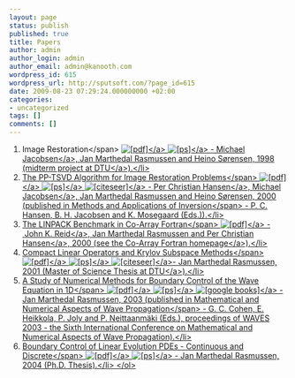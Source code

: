 ```yaml
---
layout: page
status: publish
published: true
title: Papers
author: admin
author_login: admin
author_email: admin@kanooth.com
wordpress_id: 615
wordpress_url: http://sputsoft.com/?page_id=615
date: 2009-08-23 07:29:24.000000000 +02:00
categories:
- uncategorized
tags: []
comments: []
---
```

<ol>
	<li id="paper-1"><span>Image Restoration<&#47;span> <a href="http:&#47;&#47;kanooth.com&#47;files&#47;jacobsen98-image-restoration.pdf"><img style="border: 0px initial initial;" src="http:&#47;&#47;kanooth.com&#47;images&#47;pdf.png" alt="[pdf]" &#47;><&#47;a> <a href="http:&#47;&#47;kanooth.com&#47;files&#47;jacobsen98-image-restoration.ps"><img style="border: 0px initial initial;" src="http:&#47;&#47;kanooth.com&#47;images&#47;ps.png" alt="[ps]" &#47;><&#47;a> -&nbsp;<a href="http:&#47;&#47;scicomp.dk&#47;pages&#47;about-me.html">Michael Jacobsen<&#47;a>, Jan Marthedal Rasmussen and Heino S&oslash;rensen, 1998 (midterm project at&nbsp;<a href="http:&#47;&#47;www.dtu.dk&#47;">DTU<&#47;a>).<&#47;li>
	<li id="paper-2"><span>The PP-TSVD Algorithm for Image Restoration Problems<&#47;span> <a href="http:&#47;&#47;kanooth.com&#47;files&#47;hansen00-pptsvd.pdf"><img style="border: 0px initial initial;" src="http:&#47;&#47;kanooth.com&#47;images&#47;pdf.png" alt="[pdf]" &#47;><&#47;a> <a href="http:&#47;&#47;kanooth.com&#47;files&#47;hansen00-pptsvd.ps"><img style="border: 0px initial initial;" src="http:&#47;&#47;kanooth.com&#47;images&#47;ps.png" alt="[ps]" &#47;><&#47;a> <a href="http:&#47;&#47;citeseerx.ist.psu.edu&#47;viewdoc&#47;summary?doi=10.1.1.37.6776"><img style="border: 0px initial initial;" src="http:&#47;&#47;kanooth.com&#47;images&#47;citeseerx.png" alt="[citeseer]" &#47;><&#47;a> -&nbsp;<a href="http:&#47;&#47;www.imm.dtu.dk&#47;~pch">Per Christian Hansen<&#47;a>,&nbsp;<a href="http:&#47;&#47;scicomp.dk&#47;pages&#47;about-me.html">Michael Jacobsen<&#47;a>, Jan Marthedal Rasmussen and Heino S&oslash;rensen, 2000 (published in&nbsp;<span>Methods and Applications of Inversion<&#47;span> - P. C. Hansen, B. H. Jacobsen and K. Mosegaard (Eds.)).<&#47;li>
	<li id="paper-3"><span>The LINPACK Benchmark in Co-Array Fortran<&#47;span> <a href="http:&#47;&#47;kanooth.com&#47;files&#47;reid00-linpack.pdf"><img style="border: 0px initial initial;" src="http:&#47;&#47;kanooth.com&#47;images&#47;pdf.png" alt="[pdf]" &#47;><&#47;a> -&nbsp;<a href="http:&#47;&#47;www.numerical.rl.ac.uk&#47;people&#47;jkr&#47;jkr.html">John K. Reid<&#47;a>, Jan Marthedal Rasmussen and&nbsp;<a href="http:&#47;&#47;www.imm.dtu.dk&#47;~pch">Per Christian Hansen<&#47;a>, 2000 (see the&nbsp;<a href="http:&#47;&#47;co-array.org&#47;">Co-Array Fortran homepage<&#47;a>).<&#47;li>
	<li id="paper-4"><span>Compact Linear Operators and Krylov Subspace Methods<&#47;span> <a href="http:&#47;&#47;kanooth.com&#47;files&#47;rasmussen01-compact-linear.pdf"><img style="border: 0px initial initial;" src="http:&#47;&#47;kanooth.com&#47;images&#47;pdf.png" alt="[pdf]" &#47;><&#47;a> <a href="http:&#47;&#47;kanooth.com&#47;files&#47;rasmussen01-compact-linear.ps"><img style="border: 0px initial initial;" src="http:&#47;&#47;kanooth.com&#47;images&#47;ps.png" alt="[ps]" &#47;><&#47;a> <a href="http:&#47;&#47;citeseerx.ist.psu.edu&#47;viewdoc&#47;summary?doi=10.1.1.17.1231"><img style="border: 0px initial initial;" src="http:&#47;&#47;kanooth.com&#47;images&#47;citeseerx.png" alt="[citeseer]" &#47;><&#47;a>- Jan Marthedal Rasmussen, 2001 (Master of Science Thesis at&nbsp;<a href="http:&#47;&#47;www.dtu.dk&#47;">DTU<&#47;a>).<&#47;li>
	<li id="paper-5"><span>A Study of Numerical Methods for Boundary Control of the Wave Equation in 1D<&#47;span> <a href="http:&#47;&#47;kanooth.com&#47;files&#47;rasmussen03-a-study-of-numerical-methods.pdf"><img style="border: 0px initial initial;" src="http:&#47;&#47;kanooth.com&#47;images&#47;pdf.png" alt="[pdf]" &#47;><&#47;a> <a href="http:&#47;&#47;kanooth.com&#47;files&#47;rasmussen03-a-study-of-numerical-methods.ps"><img style="border: 0px initial initial;" src="http:&#47;&#47;kanooth.com&#47;images&#47;ps.png" alt="[ps]" &#47;><&#47;a> <a href="http:&#47;&#47;books.google.com&#47;books?vid=ISBN354040127X&amp;id=xc4wDEYMHCIC&amp;pg=PA207&amp;lpg=PA207&amp;dq=jan+marthedal+rasmussen&amp;sig=PsUzFUfT9-Waf-j3AQvD3l7T02M"><img style="border: 0px initial initial;" src="http:&#47;&#47;kanooth.com&#47;images&#47;google.png" alt="[google books]" &#47;><&#47;a> - Jan Marthedal Rasmussen, 2003 (published in <span>Mathematical and Numerical Aspects of Wave Propagation<&#47;span> - G. C. Cohen, E. Heikkola, P. Joly and P. Neittaanm&auml;ki (Eds.), proceedings of&nbsp;WAVES 2003 - the Sixth International Conference on Mathematical and Numerical Aspects of Wave Propagation).<&#47;li>
	<li id="paper-6"><span>Boundary Control of Linear Evolution PDEs - Continuous and Discrete<&#47;span> <a href="http:&#47;&#47;kanooth.com&#47;files&#47;rasmussen04-boundary-control.pdf"><img style="border: 0px initial initial;" src="http:&#47;&#47;kanooth.com&#47;images&#47;pdf.png" alt="[pdf]" &#47;><&#47;a> <a href="http:&#47;&#47;kanooth.com&#47;files&#47;rasmussen04-boundary-control.ps"><img style="border: 0px initial initial;" src="http:&#47;&#47;kanooth.com&#47;images&#47;ps.png" alt="[ps]" &#47;><&#47;a> - Jan Marthedal Rasmussen, 2004 (Ph.D. Thesis).<&#47;li>
<&#47;ol>
